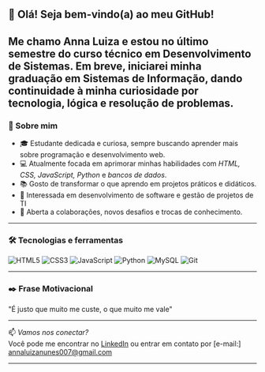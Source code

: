 ## 👋 Olá! Seja bem-vindo(a) ao meu GitHub!

Me chamo Anna Luiza e estou no último semestre do curso técnico em Desenvolvimento de Sistemas. Em breve, iniciarei minha graduação em Sistemas de Informação, dando continuidade à minha curiosidade por tecnologia, lógica e resolução de problemas.
---
### 🚀 Sobre mim

- 🎓 Estudante dedicada e curiosa, sempre buscando aprender mais sobre programação e desenvolvimento web.
- 💻 Atualmente focada em aprimorar minhas habilidades com *HTML, CSS, JavaScript, Python* e *bancos de dados*.
- 📚 Gosto de transformar o que aprendo em projetos práticos e didáticos.
- 🎯 Interessada em desenvolvimento de software e gestão de projetos de TI
- 🤝 Aberta a colaborações, novos desafios e trocas de conhecimento.

---

### 🛠️ Tecnologias e ferramentas

![HTML5](https://img.shields.io/badge/HTML5-E34F26?style=flat&logo=html5&logoColor=white)
![CSS3](https://img.shields.io/badge/CSS3-1572B6?style=flat&logo=css3&logoColor=white)
![JavaScript](https://img.shields.io/badge/JavaScript-F7DF1E?style=flat&logo=javascript&logoColor=black)
![Python](https://img.shields.io/badge/Python-3776AB?style=flat&logo=python&logoColor=white)
![MySQL](https://img.shields.io/badge/MySQL-4479A1?style=flat&logo=mysql&logoColor=white)
![Git](https://img.shields.io/badge/Git-F05032?style=flat&logo=git&logoColor=white)

---

### ✒️ Frase Motivacional
  "É justo que muito me custe, o que muito me vale"

---

📫 *Vamos nos conectar?*  
Você pode me encontrar no [LinkedIn](https://www.linkedin.com/in/annaanunezz/) ou entrar em contato por [e-mail:] annaluizanunes007@gmail.com

---

